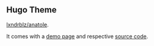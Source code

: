 ## Hugo Theme

[lxndrblz/anatole](https://github.com/lxndrblz/anatole).

It comes with a [demo page](https://anatole-demo.netlify.app/) and respective [source code](https://github.com/lxndrblz/anatole/tree/master/exampleSite).
